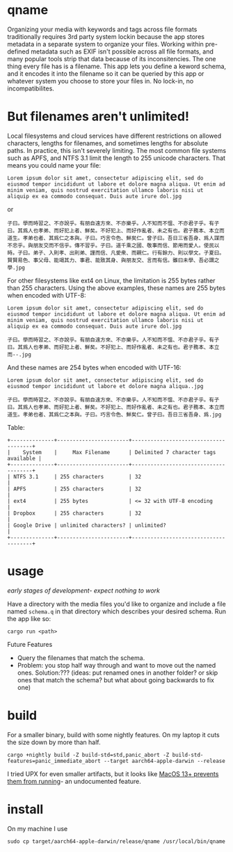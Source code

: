 # qname

Organizing your media with keywords and tags across file formats traditionally requires 3rd party system lockin because the app stores metadata in a separate system to organize your files. Working within pre-defined metadata such as EXIF isn't possible across all file formats, and many popular tools strip that data because of its inconsitencies. The one thing every file has is a filename. This app lets you define a keword schema, and it encodes it into the filename so it can be queried by this app or whatever system you choose to store your files in. No lock-in, no incompatibilites.

# But filenames aren't unlimited!

Local filesystems and cloud services have different restrictions on allowed characters, lengths for filenames, and sometimes lengths for absolute paths. In practice, this isn't severely limiting. The most common file systems such as APFS, and NTFS 3.1 limit the length to 255 unicode characters. That means you could name your file:
```
Lorem ipsum dolor sit amet, consectetur adipiscing elit, sed do eiusmod tempor incididunt ut labore et dolore magna aliqua. Ut enim ad minim veniam, quis nostrud exercitation ullamco laboris nisi ut aliquip ex ea commodo consequat. Duis aute irure dol.jpg
```
or
```
子曰。學而時習之、不亦說乎。有朋自遠方來、不亦樂乎。人不知而不慍、不亦君子乎。有子曰。其爲人也孝弟、而好犯上者、鮮矣。不好犯上、而好作亂者、未之有也。君子務本、本立而道生。孝弟也者、其爲仁之本與。子曰。巧言令色、鮮矣仁。曾子曰。吾日三省吾身、爲人謀而不忠乎。與朋友交而不信乎。傳不習乎。子曰。道千乘之國、敬事而信、節用而愛人。使民以時。子曰。弟子、入則孝、出則弟、謹而信、凡愛衆、而親仁。行有餘力、則以學文。子夏曰。賢賢易色、事父母、能竭其力、事君、能致其身、與朋友交、言而有信。雖曰未學、吾必謂之學.jpg
```
For other filesystems like ext4 on Linux, the limitation is 255 bytes rather than 255 characters. Using the above examples, these names are 255 bytes when encoded with UTF-8:
```
Lorem ipsum dolor sit amet, consectetur adipiscing elit, sed do eiusmod tempor incididunt ut labore et dolore magna aliqua. Ut enim ad minim veniam, quis nostrud exercitation ullamco laboris nisi ut aliquip ex ea commodo consequat. Duis aute irure dol.jpg

子曰。學而時習之、不亦說乎。有朋自遠方來、不亦樂乎。人不知而不慍、不亦君子乎。有子曰。其爲人也孝弟、而好犯上者、鮮矣。不好犯上、而好作亂者、未之有也。君子務本、本立而--.jpg
```
And these names are 254 bytes when encoded with UTF-16:
```
Lorem ipsum dolor sit amet, consectetur adipiscing elit, sed do eiusmod tempor incididunt ut labore et dolore magna aliqua..jpg

子曰。學而時習之、不亦說乎。有朋自遠方來、不亦樂乎。人不知而不慍、不亦君子乎。有子曰。其爲人也孝弟、而好犯上者、鮮矣。不好犯上、而好作亂者、未之有也。君子務本、本立而道生。孝弟也者、其爲仁之本與。子曰。巧言令色、鮮矣仁。曾子曰。吾日三省吾身、爲.jpg
```

Table:
```
+--------------+-----------------------+--------------------------------------+
|    System    |     Max Filename      | Delimited 7 character tags available |
+--------------+-----------------------+--------------------------------------+
| NTFS 3.1     | 255 characters        | 32                                   |
| APFS         | 255 characters        | 32                                   |
| ext4         | 255 bytes             | <= 32 with UTF-8 encoding            |
| Dropbox      | 255 characters        | 32                                   |
| Google Drive | unlimited characters? | unlimited?                           |
+--------------+-----------------------+--------------------------------------+
```


# usage

_early stages of development- expect nothing to work_

Have a directory with the media files you'd like to organize and include a file named `schema.q` in that directory which describes your desired schema. Run the app like so:

```
cargo run <path>
```

Future Features
- Query the filenames that match the schema.
- Problem: you stop half way through and want to move out the named ones. Solution:??? (ideas: put renamed ones in another folder? or skip ones that match the schema? but what about going backwards to fix one)

# build
For a smaller binary, build with some nightly features. On my laptop it cuts the size down by more than half.
```
cargo +nightly build -Z build-std=std,panic_abort -Z build-std-features=panic_immediate_abort --target aarch64-apple-darwin --release
```

I tried UPX for even smaller artifacts, but it looks like [MacOS 13+ prevents them from running](https://github.com/upx/upx/issues/612)- an undocumented feature.

# install
On my machine I use
```
sudo cp target/aarch64-apple-darwin/release/qname /usr/local/bin/qname
```
